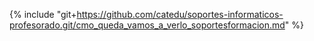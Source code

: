 {% include "git+https://github.com/catedu/soportes-informaticos-profesorado.git/cmo_queda_vamos_a_verlo_soportesformacion.md" %}